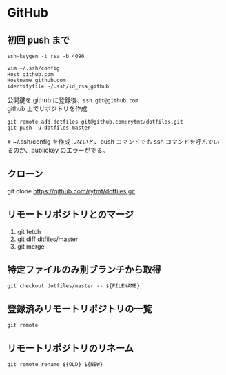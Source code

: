 # GitHub

## 初回 push まで

    ssh-keygen -t rsa -b 4096

    vim ~/.ssh/config
    Host github.com
    Hostname github.com
    identityfile ~/.ssh/id_rsa_github

公開鍵を github に登録後、`ssh git@github.com`  
github 上でリポジトリを作成

    git remote add dotfiles git@github.com:rytmt/dotfiles.git
    git push -u dotfiles master

※ ~/.ssh/config を作成しないと、push コマンドでも ssh コマンドを呼んでいるのか、publickey のエラーがでる。


## クローン
git clone https://github.com/rytmt/dotfiles.git


## リモートリポジトリとのマージ
1. git fetch
1. git diff ditfiles/master
1. git merge


## 特定ファイルのみ別ブランチから取得
    git checkout dotfiles/master -- ${FILENAME}


## 登録済みリモートリポジトリの一覧
    git remote


## リモートリポジトリのリネーム
    git remote rename ${OLD} ${NEW}



